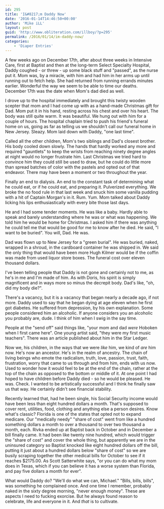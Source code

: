 ```yaml
---
id: 295
title: 'I&#8217;m Daddy Now'
date: '2016-01-14T14:46:50+00:00'
author: 'Mike iLL'
layout: post
guid: 'http://www.obliteration.com/illboy/?p=295'
permalink: /2016/01/14/im-daddy-now/
categories:
    - 'Diaper Entries'
---
```


A few weeks ago on December 17th, after about three weeks in Intensive Care, first at Baptist and then at the long-term Select Specialty Hospital, Daddy coughed - or threw - up some black stuff and "passed", as the nurse put it. Mom was, by a miracle, with him and had him in her arms up until running out to fetch help. She had returned from running errands minutes earlier. Wonderful the way we seem to be able to time our deaths. December 17th was the date when Mom's dad died as well.

I drove up to the hospital immediately and brought this twisty wooden scepter that mom and I had come up with as a hand-made Christmas gift for Dad. Mom put it in his hand, resting across his chest and over his heart. The body was still quite warm. It was beautiful. We hung out with him for a couple of hours. The hospital chaplain tried to push his friend's funeral home on us, going as far as telling us we shouldn't call our funeral home in New Jersey. Sleazy. Mom laid down with Daddy, "one last time".

Called all the other children, Mom's two siblings and Dad's closest brother. His body cooled down slowly. The hands that hardly worked any more and required "gauntlets" to keep the wrists from reaching ninety degree angles at night would no longer frustrate him. Last Christmas we tried hard to convince him they could still be used to draw, but he could do little more than spread batches of color with the pastels and opted out of that endeavor. There may have been a moment or two throughout the year.

Finally an end to dialysis. An end to the constant task of determining what he could eat, or if he could eat, and preparing it. Pulverized everything. We broke the no food rule in that last week and snuck him some vanilla pudding with a hit of Captain Morgan's in it. Rum. Yum. Mom talked about Daddy licking his lips enthusiastically with every bite those last days.

He and I had some tender moments. He was like a baby. Hardly able to speak and barely understanding where he was or what was happening. We told him he would be home for Christmas. I asked him if there was anything he could tell me that would be good for me to know after he died. He said, "I want to be buried". You will, Dad. He was.

Dad was flown up to New Jersey for a "green burial". He was buried, naked, wrapped in a shroud, in the cardboard container he was shipped in. We said the only thing that would have been more Hugh Kilmer would be if the coffin was made from used liquor store boxes. The funeral cost over eleven thousand dollars.

I've been telling people that Daddy is not gone and certainly not to me, as he's in me and I'm made of him. As with Doris, his spirit is simply magnificent and in ways more so minus the decrepit body. Dad's like, "oh, did my body die?".

There's a vacancy, but it is a vacancy that began nearly a decade ago, if not more. Daddy used to say that he began dying at age eleven when he first got diabetes. He suffered from depression, by his own explanation. Some people considered him an alcoholic. If anyone considers you an alcoholic you probably are, dude. I think of him when I swig in the say time.

People at the "send off" said things like, "your mom and dad <em>were</em> Hoboken when I first came here". One young artist said, "they were my first music teachers". There was an article published about him in the Star Ledger.

Now we, his children, in the ways that we were <em>like</em> him, we kind of <em>are</em> him now. He's now an ancestor. He's in the realm of ancestry. The chain of living beings who emote the radicalism, truth, love, passion, trust, faith, frustration, worry that came to us through and from him, ends with us now. Used to wonder how it would feel to be at the end of the chain, rather at the top of the chain as opposed to the bottom or middle of it. At one point I had hoped to have children before Daddy died - so he would be pleased. He was. Check. I wanted to be artistically successful and I think he finally saw us that way. He certainly didn't see financial stability.

Recently learned that, had he been single, his Social Security income would have been less than eight hundred dollars a month. That's supposed to cover rent, utilities, food, clothing and anything else a person desires. Know what's classic? Florida is one of the states that opted not to expand medicare. Our "medically needy" "share of cost" went from like a hundred something dollars a month to over a thousand to over two thousand a month, each. Rivka ended up at Baptist back in October and in December a bill finally came. It had been like twenty nine hundred, which would trigger the "share of cost" and cover the whole thing, but apparently we are in the uninsured category so Baptist knocked like eight hundred dollars off the bill, putting it just about a hundred dollars below "share of cost" so we are busily scraping together the other medical bills for October to see if it reaches $2175.00. As Scott Satterwhite says, "or you can do what my mom does in Texas, which if you can believe it has a worse system than Florida, and pay five dollars a month for ever".

What would Daddy do? "We'll do what we can, Michael." "Bills, bills, bills", was something he complained once. And one time I remember, probably naked in the sixty degree morning, "never enough money". These are aspects I need to fucking exorcise. But he always found reason to  celebrate, life and everyone in it. And <em>that</em> is to cultivate.
